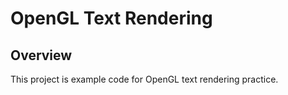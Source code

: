 # OpenGL Text Rendering

## Overview

This project is example code for OpenGL text rendering practice.
